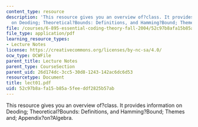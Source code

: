 ```yaml
---
content_type: resource
description: 'This resource gives you an overview of?class. It provides information
  on Deoding; Theoretical?Bounds: Definitions, and Hamming?Bound; Themes and; Appendix?on?Algebra.'
file: /courses/6-895-essential-coding-theory-fall-2004/52c97b8afa15b85a5feeddf2825b57ab_lect01.pdf
file_type: application/pdf
learning_resource_types:
- Lecture Notes
license: https://creativecommons.org/licenses/by-nc-sa/4.0/
ocw_type: OCWFile
parent_title: Lecture Notes
parent_type: CourseSection
parent_uid: 26d174dc-3cc5-30d8-1243-142ac6dc6d53
resourcetype: Document
title: lect01.pdf
uid: 52c97b8a-fa15-b85a-5fee-ddf2825b57ab
---
```

This resource gives you an overview of?class. It provides information on Deoding; Theoretical?Bounds: Definitions, and Hamming?Bound; Themes and; Appendix?on?Algebra.
